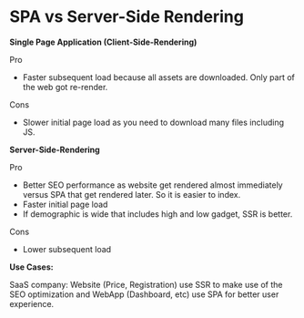 # SPA vs Server-Side Rendering

**Single Page Application \(Client-Side-Rendering\)**

Pro

* Faster subsequent load because all assets are downloaded. Only part of the web got re-render.

Cons

* Slower initial page load as you need to download many files including JS.

**Server-Side-Rendering**

Pro

* Better SEO performance as website get rendered almost immediately versus SPA that get rendered later. So it is easier to index.
* Faster initial page load
* If demographic is wide that includes high and low gadget, SSR is better.

Cons

* Lower subsequent load 

**Use Cases:**

SaaS company: Website \(Price, Registration\) use SSR to make use of the SEO optimization and WebApp \(Dashboard, etc\) use SPA for better user experience.


